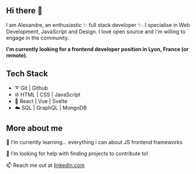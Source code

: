 ## Hi there 👋

I am Alexandre, an enthusiastic ✨ full stack developer ✨. I specialise in Web Development, JavaScript and Design. I love open source and i'm willing to engage in the community.

**I'm currently looking for a frontend developer position in Lyon, France (or remote).**

## Tech Stack

* ➰	 Git | Github 
* 🌐 HTML | CSS | JavaScript
* 🔄 React | Vue | Svelte
* ☁️ SQL | GraphQL | MongoDB

## More about me

🌱 I’m currently learning... everything i can about JS frontend frameworks

🤔 I’m looking for help with finding projects to contribute to!

📫 Reach me out at [linkedin.com](https://www.linkedin.com/in/alexandrepl/)
